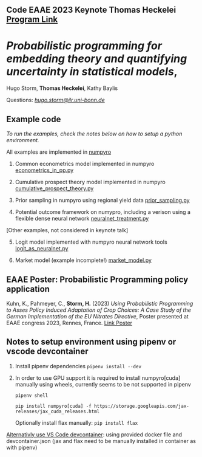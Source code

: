 

## Code EAAE 2023 Keynote **Thomas Heckelei** [Program Link](https://eaae2023.colloque.inrae.fr/keynote-speakers/thomas-heckelei)
# *Probabilistic programming for embedding theory and quantifying uncertainty in statistical models*, 

Hugo Storm, **Thomas Heckelei**, Kathy Baylis

Questions: *hugo.storm@ilr.uni-bonn.de*



## Example code

*To run the examples, check the notes below on how to setup a python environment.*

All examples are implemented in [numpyro](https://num.pyro.ai/en/stable/)

1. Common econometrics model implemented in numpyro [econometrics_in_pp.py](https://github.com/hstorm/pp_eaae_rennes/blob/master/examples/econometrics_in_pp.py)

2. Cumulative prospect theory model implemented in numpyro [cumulative_prospect_theory.py](https://github.com/hstorm/pp_eaae_rennes/blob/master/examples/cumulative_prospect_theory.py)

3. Prior sampling in numpyro  using regional yield  data [prior_sampling.py](https://github.com/hstorm/pp_eaae_rennes/blob/master/examples/prior_sampling.py)

4. Potential outcome framework on numypro, including a verison using a  flexible dense neural network [neuralnet_treatment.py](https://github.com/hstorm/pp_eaae_rennes/blob/master/examples/neuralnet_treatment.py)

[Other examples, not considered in keynote talk]

5. Logit model implemented with numpyro neural network tools [logit_as_neuralnet.py](https://github.com/hstorm/pp_eaae_rennes/blob/master/examples/logit_as_neuralnet.py)

6. Market model (example incomplete!) [market_model.py](https://github.com/hstorm/pp_eaae_rennes/blob/master/examples/market_model.py)

## EAAE Poster: Probabilistic Programming policy application 

Kuhn, K., Pahmeyer, C., **Storm, H.** (2023) *Using Probabilistic Programming to Asses Policy Induced Adaptation of Crop Choices: A Case Study of the German Implementation of the EU Nitrates Directive*, Poster presented at EAAE congress 2023, Rennes, France. [Link Poster](https://github.com/hstorm/pp_eaae_rennes/blob/master/RedAreaPoster.pdf)

## Notes to setup environment using pipenv or vscode devcontainer

1) Install pipenv dependencies ```pipenv install --dev```

2) In order to use GPU support it is required to install numpyro[cuda] manually using wheels, currently seems to be not supported in pipenv

    ```
    pipenv shell

    pip install numpyro[cuda] -f https://storage.googleapis.com/jax-releases/jax_cuda_releases.html
    ```
    
    Optionally install flax manually:
    ```pip install flax```

[Alternativly use VS Code devcontainer](https://code.visualstudio.com/docs/remote/containers): using provided docker file and devcontainer.json (jax and flax need to be manually installed in container as with pipenv)